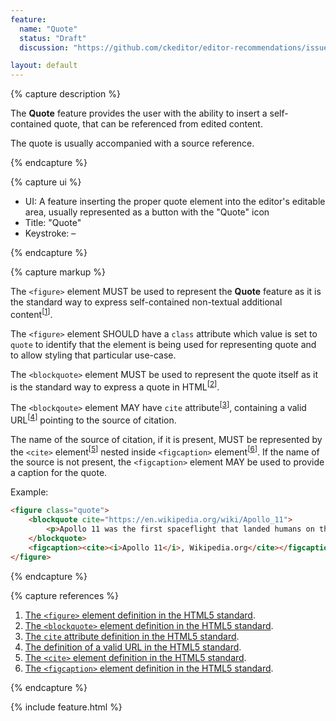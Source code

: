 ```yaml
---
feature:
  name: "Quote"
  status: "Draft"
  discussion: "https://github.com/ckeditor/editor-recommendations/issues/18"

layout: default
---
```


{% capture description %}

The **Quote** feature provides the user with the ability to insert a self-contained quote, that can be referenced from edited content.

The quote is usually accompanied with a source reference.

{% endcapture %}

{% capture ui %}

 * UI: A feature inserting the proper quote element into the editor's editable area, usually represented as a button with the "<i class="fa fa-quote-right" title="Quote"></i><span class="sr-only">Quote</span>" icon
 * Title: "Quote"
 * Keystroke: –

{% endcapture %}

{% capture markup %}

The `<figure>` element MUST be used to represent the **Quote** feature as it is the standard way to express self-contained non-textual additional content<sup>[[1](#ref1)]</sup>.

The `<figure>` element SHOULD have a `class` attribute which value is set to `quote` to identify that the element is being used for representing quote and to allow styling that particular use-case.

The `<blockquote>` element MUST be used to represent the quote itself as it is the standard way to express a quote in HTML<sup>[[2](#ref2)]</sup>.

The `<blockqoute>` element MAY have `cite` attribute<sup>[[3](#ref3)]</sup>, containing a valid URL<sup>[[4](#ref4)]</sup> pointing to the source of citation.

The name of the source of citation, if it is present, MUST be represented by the `<cite>` element<sup>[[5](#ref5)]</sup> nested inside `<figcaption>` element<sup>[[6](#ref6)]</sup>. If the name of the source is not present, the `<figcaption>` element MAY be used to provide a caption for the quote.

Example:

```html
<figure class="quote">
	<blockquote cite="https://en.wikipedia.org/wiki/Apollo_11">
		<p>Apollo 11 was the first spaceflight that landed humans on the Moon. Americans Neil Armstrong and Buzz Aldrin landed on July 20, 1969, at 20:18 UTC (46 years ago). Armstrong became the first to step onto the lunar surface six hours later on July 21 at 02:56 UTC. Armstrong spent about two and a half hours outside the spacecraft, and together with Aldrin collected 47.5 pounds (21.5 kg) of lunar material for return to Earth. The third member of the mission, Michael Collins, piloted the command spacecraft alone in lunar orbit until Armstrong and Aldrin returned to it just under a day later for the trip back to Earth.</p>
	</blockquote>
	<figcaption><cite><i>Apollo 11</i>, Wikipedia.org</cite></figcaption>
</figure>
```

{% endcapture %}

{% capture references %}

1. <a id="ref1"></a>[The `<figure>` element definition in the HTML5 standard](http://www.w3.org/TR/html5/grouping-content.html#the-figure-element).
2. <a id="ref2"></a>[The `<blockquote>` element definition in the HTML5 standard](https://www.w3.org/TR/html5/grouping-content.html#the-blockquote-element).
3. <a id="ref3"></a>[The `cite` attribute definition in the HTML5 standard](https://www.w3.org/TR/html5/grouping-content.html#attr-blockquote-cite).
4. <a id="ref4"></a>[The definition of a valid URL in the HTML5 standard](http://www.w3.org/TR/html5/infrastructure.html#urls).
5. <a id="ref5"></a>[The `<cite>` element definition in the HTML5 standard](https://www.w3.org/TR/html5/text-level-semantics.html#the-cite-element).
6. <a id="ref6"></a>[The `<figcaption>` element definition in the HTML5 standard](http://www.w3.org/TR/html5/grouping-content.html#the-figcaption-element).

{% endcapture %}

{% include feature.html %}
